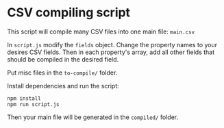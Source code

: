 # CSV compiling script

This script will compile many CSV files into one main file: `main.csv`

In `script.js` modify the `fields` object.
Change the property names to your desires CSV fields.
Then in each property's array, add all other fields that should be compiled in the desired field.

Put misc files in the `to-compile/` folder.

Install dependencies and run the script:
```
npm install
npm run script.js
```
Then your main file will be generated in the `compiled/` folder.
